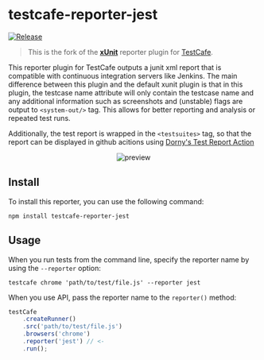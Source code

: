 # testcafe-reporter-jest


<p align="center">
    
    
[![Release](https://github.com/thelazurite-cell/testcafe-reporter-jest/actions/workflows/publish.yml/badge.svg)](https://github.com/thelazurite-cell/testcafe-reporter-jest/actions/workflows/publish.yml)
    
    
</p>

    
> This is the fork of the [**xUnit**](https://github.com/DevExpress/testcafe-reporter-xunit) reporter plugin for [TestCafe](http://devexpress.github.io/testcafe).

This reporter plugin for TestCafe outputs a junit xml report that is compatible with continuous integration servers like Jenkins. The main difference between this plugin and the default xunit plugin is that in this plugin, the testcase name attribute will only contain the testcase name and any additional information such as screenshots and (unstable) flags are output to `<system-out/>` tag. This allows for better reporting and analysis or repeated test runs.

Additionally, the test report is wrapped in the `<testsuites>` tag, so that the report can be displayed in github acitions using [Dorny's Test Report Action](https://github.com/dorny/test-reporter)

<p align="center">
    <img src="https://raw.github.com/alexschwantes/testcafe-reporter-junit/master/media/preview.png" alt="preview" />
</p>

## Install

To install this reporter, you can use the following command:

```
npm install testcafe-reporter-jest
```

## Usage

When you run tests from the command line, specify the reporter name by using the `--reporter` option:

```
testcafe chrome 'path/to/test/file.js' --reporter jest
```


When you use API, pass the reporter name to the `reporter()` method:

```js
testCafe
    .createRunner()
    .src('path/to/test/file.js')
    .browsers('chrome')
    .reporter('jest') // <-
    .run();
```
